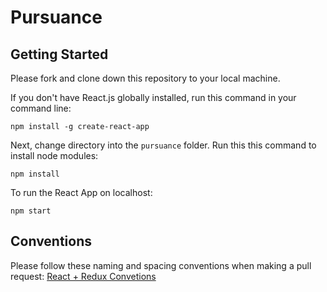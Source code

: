 # Pursuance

## Getting Started

Please fork and clone down this repository to your local machine.

If you don't have React.js globally installed, run this command in your command line:

```
npm install -g create-react-app
```

Next, change directory into the `pursuance` folder.
Run this this command to install node modules:

```
npm install
```

To run the React App on localhost:

```
npm start
```

## Conventions

Please follow these naming and spacing conventions when making a pull request: [React + Redux Convetions](https://unbug.gitbooks.io/react-native-training/content/45_naming_convention.html)
